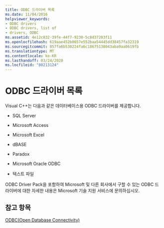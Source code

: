 ```yaml
---
title: ODBC 드라이버 목록
ms.date: 11/04/2016
helpviewer_keywords:
- ODBC drivers
- ODBC drivers, list of
- drivers, ODBC
ms.assetid: 4e12c832-39fe-44f7-9230-5c8d37203f11
ms.openlocfilehash: 619aae452b0657e552baa54445dd38457fa32319
ms.sourcegitcommit: 857fa6b530224fa6c18675138043aba9aa0619fb
ms.translationtype: MT
ms.contentlocale: ko-KR
ms.lasthandoff: 03/24/2020
ms.locfileid: "80213124"
---
```

# <a name="odbc-driver-list"></a>ODBC 드라이버 목록

Visual C++는 다음과 같은 데이터베이스용 ODBC 드라이버를 제공합니다.

- SQL Server

- Microsoft Access

- Microsoft Excel

- dBASE

- Paradox

- Microsoft Oracle ODBC

- 텍스트 파일

ODBC Driver Pack을 포함하여 Microsoft 및 다른 회사에서 구할 수 있는 ODBC 드라이버에 대한 자세한 내용은 Microsoft 기술 지원 서비스에 문의하십시오.

## <a name="see-also"></a>참고 항목

[ODBC(Open Database Connectivity)](../../data/odbc/open-database-connectivity-odbc.md)
